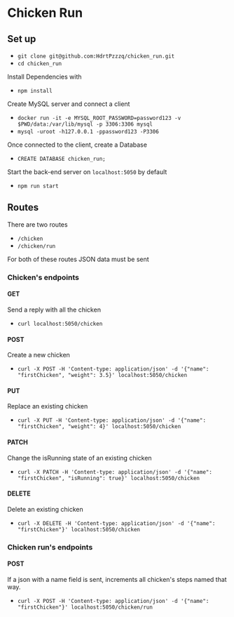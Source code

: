 # Chicken Run
## Set up
* `git clone git@github.com:HdrtPzzzq/chicken_run.git`
* `cd chicken_run`

Install Dependencies with
* `npm install`

Create MySQL server and connect a client
* `docker run -it -e MYSQL_ROOT_PASSWORD=password123 -v $PWD/data:/var/lib/mysql -p 3306:3306 mysql
`
* `mysql -uroot -h127.0.0.1 -ppassword123 -P3306`

Once connected to the client, create a Database
* `CREATE DATABASE chicken_run;`

Start the back-end server on `localhost:5050` by default
* `npm run start`

## Routes

There are two routes
* `/chicken`
* `/chicken/run`

For both of these routes JSON data must be sent

### Chicken's endpoints

#### GET  
Send a reply with all the chicken
* `curl localhost:5050/chicken`
#### POST
Create a new chicken
* `curl -X POST -H 'Content-type: application/json' -d '{"name": "firstChicken", "weight": 3.5}' localhost:5050/chicken`
#### PUT
Replace an existing chicken
* `curl -X PUT -H 'Content-type: application/json' -d '{"name": "firstChicken", "weight": 4}' localhost:5050/chicken`
#### PATCH
Change the isRunning state of an existing chicken
* `curl -X PATCH -H 'Content-type: application/json' -d '{"name": "firstChicken", "isRunning": true}' localhost:5050/chicken`
#### DELETE
Delete an existing chicken
* `curl -X DELETE -H 'Content-type: application/json' -d '{"name": "firstChicken"}' localhost:5050/chicken`

### Chicken run's endpoints

#### POST
If a json with a name field is sent, increments all chicken's steps named that way.
* `curl -X POST -H 'Content-type: application/json' -d '{"name": "firstChicken"}' localhost:5050/chicken/run`
